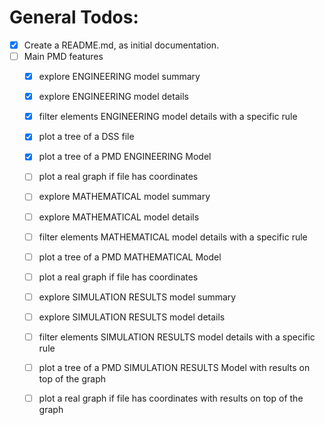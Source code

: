 
# General Todos:

- [x] Create a README.md, as initial documentation.
- [ ] Main PMD features
  - [x] explore ENGINEERING model summary
  - [x] explore ENGINEERING model details 
  - [x] filter elements ENGINEERING model details with a specific rule
  - [x] plot a tree of a DSS file 
  - [x] plot a tree of a PMD ENGINEERING Model 
  - [ ] plot a real graph if file has coordinates
  - [ ] explore MATHEMATICAL model summary
  - [ ] explore MATHEMATICAL model details
  - [ ] filter elements MATHEMATICAL model details with a specific rule
  - [ ] plot a tree of a PMD MATHEMATICAL Model
  - [ ] plot a real graph if file has coordinates
  - [ ] explore SIMULATION RESULTS model summary
  - [ ] explore SIMULATION RESULTS model details
  - [ ] filter elements SIMULATION RESULTS model details with a specific rule
  - [ ] plot a tree of a PMD SIMULATION RESULTS Model with results on top of the graph
  - [ ] plot a real graph if file has coordinates with results on top of the graph

